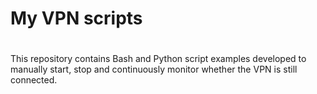 #
# My VPN scripts
#
This repository contains Bash and Python script examples developed to manually start, stop and continuously monitor whether the VPN is still connected.
